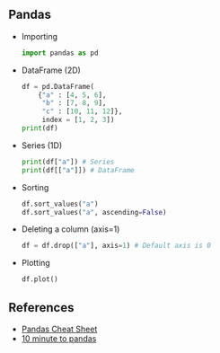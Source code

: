 ## Pandas

- Importing
  ```python
  import pandas as pd
  ```
- DataFrame (2D)
  ```python
  df = pd.DataFrame(
      {"a" : [4, 5, 6],
       "b" : [7, 8, 9],
       "c" : [10, 11, 12]},
       index = [1, 2, 3])
  print(df)
  ```
- Series (1D)
  ```python
  print(df["a"]) # Series
  print(df[["a"]]) # DataFrame
  ```
- Sorting
  ```python
  df.sort_values("a")
  df.sort_values("a", ascending=False)
  ```
- Deleting a column (axis=1)
  ```python
  df = df.drop(["a"], axis=1) # Default axis is 0
  ```
- Plotting
  ```python
  df.plot()
  ```

## References

- [Pandas Cheat Sheet](http://pandas.pydata.org/Pandas_Cheat_Sheet.pdf)
- [10 minute to pandas](https://pandas.pydata.org/pandas-docs/version/1.0.0/getting_started/10min.html)
